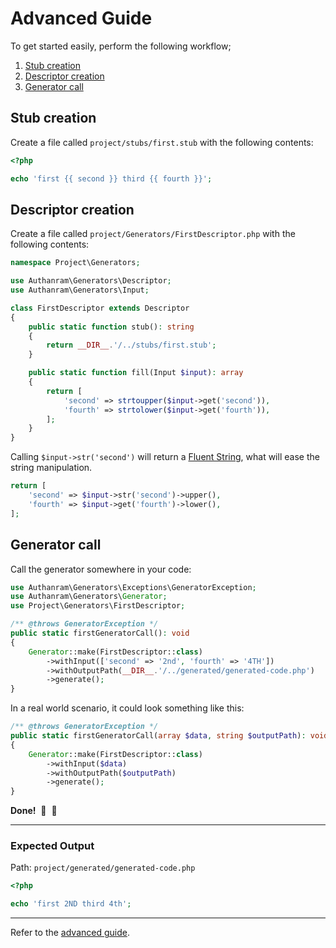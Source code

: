 # Advanced Guide

To get started easily, perform the following workflow;

1. [Stub creation](#stub-creation)
2. [Descriptor creation](#descriptor-creation)
3. [Generator call](#generator-call)

## Stub creation

Create a file called `project/stubs/first.stub` with the following contents:

```php
<?php

echo 'first {{ second }} third {{ fourth }}';
```

## Descriptor creation

Create a file called `project/Generators/FirstDescriptor.php` with the following
contents:

```php
namespace Project\Generators;

use Authanram\Generators\Descriptor;
use Authanram\Generators\Input;

class FirstDescriptor extends Descriptor
{
    public static function stub(): string
    {
        return __DIR__.'/../stubs/first.stub';
    }

    public static function fill(Input $input): array
    {
        return [
            'second' => strtoupper($input->get('second')),
            'fourth' => strtolower($input->get('fourth')),
        ];
    }
}
```

Calling `$input->str('second')` will return a
[Fluent String](https://laravel.com/docs/master/helpers#fluent-strings), what
will ease the string manipulation.

```php
return [
    'second' => $input->str('second')->upper(),
    'fourth' => $input->get('fourth')->lower(),
];
```

## Generator call

Call the generator somewhere in your code:

```php
use Authanram\Generators\Exceptions\GeneratorException;
use Authanram\Generators\Generator;
use Project\Generators\FirstDescriptor;

/** @throws GeneratorException */
public static firstGeneratorCall(): void
{
    Generator::make(FirstDescriptor::class)
        ->withInput(['second' => '2nd', 'fourth' => '4TH'])
        ->withOutputPath(__DIR__.'/../generated/generated-code.php')
        ->generate();
}
```

In a real world scenario, it could look something like this:

```php
/** @throws GeneratorException */
public static firstGeneratorCall(array $data, string $outputPath): void
{
    Generator::make(FirstDescriptor::class)
        ->withInput($data)
        ->withOutputPath($outputPath)
        ->generate();
}
```

__Done!__ &nbsp;🎉&nbsp;&nbsp;🥳

---

### Expected Output

Path: `project/generated/generated-code.php`

```php
<?php

echo 'first 2ND third 4th';
```

---

Refer to the [advanced guide](advanced-guide.md).
